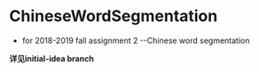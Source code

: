 # ChineseWordSegmentation
  - for 2018-2019 fall assignment 2 --Chinese word segmentation

**详见initial-idea branch**
